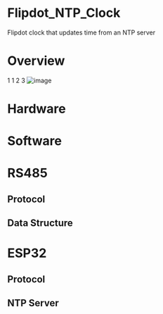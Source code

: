 # Flipdot_NTP_Clock
Flipdot clock that updates time from an NTP server

# Overview
 1	1
2	3
![image](https://user-images.githubusercontent.com/87651777/218245970-423d0bd4-d743-48a8-83f2-ee2f7a46ccc0.png)

# Hardware

# Software

# RS485
## Protocol
## Data Structure

# ESP32
## Protocol
## NTP Server

